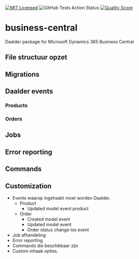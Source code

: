 [![MIT Licensed](https://img.shields.io/badge/license-MIT-brightgreen.svg?style=flat-square)](LICENSE.md)
![GitHub Tests Action Status](https://img.shields.io/github/workflow/status/daalder/business-central/run-tests?label=tests)
[![Quality Score](https://img.shields.io/scrutinizer/g/Daalder/business-central.svg?style=flat-square)](https://scrutinizer-ci.com/g/Daalder/business-central)

# business-central
Daalder package for Microsoft Dynamics 365 Business Central


## File structuur opzet
## Migrations
## Daalder events
### Products
### Orders
## Jobs
## Error reporting
## Commands
## Customization

- Events waarop ingehaakt moet worden Daalder.
    - Product
        - Updated model event product
    - Order
        - Created model event
        - Updated model event
        - Order status change los event
- Job afhandeling
- Error reporting
- Commands die beschikbaar zijn
- Custom inhaak opties.